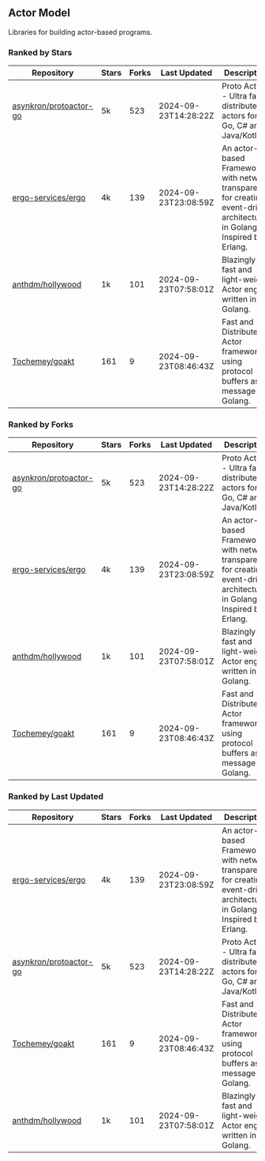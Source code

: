 ## Actor Model

Libraries for building actor-based programs.

### Ranked by Stars

| Repository | Stars | Forks | Last Updated | Description | 
|------------|-------|-------|--------------|-------------|
| [asynkron/protoactor-go](https://github.com/asynkron/protoactor-go) | 5k | 523 | 2024-09-23T14:28:22Z |  Proto Actor - Ultra fast distributed actors for Go, C# and Java/Kotlin. |
| [ergo-services/ergo](https://github.com/ergo-services/ergo) | 4k | 139 | 2024-09-23T23:08:59Z |  An actor-based Framework with network transparency for creating event-driven architecture in Golang. Inspired by Erlang. |
| [anthdm/hollywood](https://github.com/anthdm/hollywood) | 1k | 101 | 2024-09-23T07:58:01Z |  Blazingly fast and light-weight Actor engine written in Golang. |
| [Tochemey/goakt](https://github.com/Tochemey/goakt) | 161 | 9 | 2024-09-23T08:46:43Z |  Fast and Distributed Actor framework using protocol buffers as message for Golang. |

### Ranked by Forks

| Repository | Stars | Forks | Last Updated | Description | 
|------------|-------|-------|--------------|-------------|
| [asynkron/protoactor-go](https://github.com/asynkron/protoactor-go) | 5k | 523 | 2024-09-23T14:28:22Z |  Proto Actor - Ultra fast distributed actors for Go, C# and Java/Kotlin. |
| [ergo-services/ergo](https://github.com/ergo-services/ergo) | 4k | 139 | 2024-09-23T23:08:59Z |  An actor-based Framework with network transparency for creating event-driven architecture in Golang. Inspired by Erlang. |
| [anthdm/hollywood](https://github.com/anthdm/hollywood) | 1k | 101 | 2024-09-23T07:58:01Z |  Blazingly fast and light-weight Actor engine written in Golang. |
| [Tochemey/goakt](https://github.com/Tochemey/goakt) | 161 | 9 | 2024-09-23T08:46:43Z |  Fast and Distributed Actor framework using protocol buffers as message for Golang. |

### Ranked by Last Updated

| Repository | Stars | Forks | Last Updated | Description | 
|------------|-------|-------|--------------|-------------|
| [ergo-services/ergo](https://github.com/ergo-services/ergo) | 4k | 139 | 2024-09-23T23:08:59Z |  An actor-based Framework with network transparency for creating event-driven architecture in Golang. Inspired by Erlang. |
| [asynkron/protoactor-go](https://github.com/asynkron/protoactor-go) | 5k | 523 | 2024-09-23T14:28:22Z |  Proto Actor - Ultra fast distributed actors for Go, C# and Java/Kotlin. |
| [Tochemey/goakt](https://github.com/Tochemey/goakt) | 161 | 9 | 2024-09-23T08:46:43Z |  Fast and Distributed Actor framework using protocol buffers as message for Golang. |
| [anthdm/hollywood](https://github.com/anthdm/hollywood) | 1k | 101 | 2024-09-23T07:58:01Z |  Blazingly fast and light-weight Actor engine written in Golang. |

